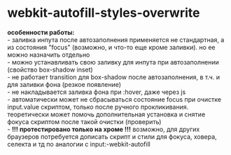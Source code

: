 # webkit-autofill-styles-overwrite

<b>особенности работы:</b><br>
    -   заливка инпута после автозаполнения применяется не стандартная, а из состояния "focus" (возможно, и что-то еще кроме заливки). но ее можно назначить отдельно <br>
    -   можно устанавливать свою заливку для инпута при автозаполнении (свойство box-shadow inset)  <br>
    -   не работает transition для box-shadow после автозаполнения, в т.ч. и для заливки фона (резкое появление) <br>
    -   не накладывается заливка фона при :hover, даже через js <br>
    -   автоматически может не сбрасываться состояние focus при очистке input.value скриптом, только после ручного прокликивания. теоретически может помочь дополнительная установка и снятие фокуса скриптом после такой очистки (проверить) <br>
    -   <b>!!! протестировано только на хроме !!!</b> 
возможно, для других браузеров потребуется дописать скрипт и стили для фокуса, ховера, селекта и тд по аналогии с input:-webkit-autofill
